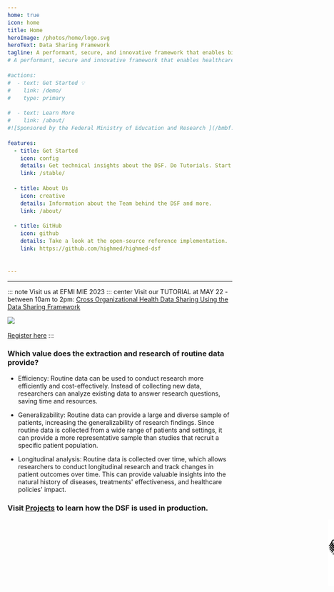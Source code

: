 ```yaml
---
home: true
icon: home
title: Home
heroImage: /photos/home/logo.svg
heroText: Data Sharing Framework
tagline: A performant, secure, and innovative framework that enables biomedical researchers to extract value from routine data. 
# A performant, secure and innovative framework that enables healthcare data exchange across organizational boundaries. 

#actions:
#  - text: Get Started 💡
#    link: /demo/
#    type: primary

#  - text: Learn More
#    link: /about/
#![Sponsored by the Federal Ministry of Education and Research ](/bmbf.svg)

features:
  - title: Get Started 
    icon: config
    details: Get technical insights about the DSF. Do Tutorials. Start Coding 
    link: /stable/

  - title: About Us
    icon: creative
    details: Information about the Team behind the DSF and more.
    link: /about/

  - title: GitHub
    icon: github
    details: Take a look at the open-source reference implementation.
    link: https://github.com/highmed/highmed-dsf


---
```

---

::: note Visit us at EFMI MIE 2023 
::: center
Visit our TUTORIAL at MAY 22 - between 10am to 2pm:
[Cross Organizational Health Data Sharing Using the Data Sharing Framework](/tutorials/MIE2023.html)

 <a href="https://www.mie2023.org/home-page" target="_blank"><img src="/photos/home/mie.png" ></a>

[Register here](https://www.mie2023.org/tutorials)
:::


### Which value does the extraction and research of routine data provide?
- Efficiency: Routine data can be used to conduct research more efficiently and cost-effectively. Instead of collecting new data, researchers can analyze existing data to answer research questions, saving time and resources.

- Generalizability: Routine data can provide a large and diverse sample of patients, increasing the generalizability of research findings. Since routine data is collected from a wide range of patients and settings, it can provide a more representative sample than studies that recruit a specific patient population.

- Longitudinal analysis: Routine data is collected over time, which allows researchers to conduct longitudinal research and track changes in patient outcomes over time. This can provide valuable insights into the natural history of diseases, treatments' effectiveness, and healthcare policies' impact.



### Visit [Projects](/about/learnmore/projects/) to learn how the DSF is used in production.
 <img src="/photos/learnmore/funding/bmbf-mii.png" style="height:150px; width:361px; padding: 0px 0px 0px 719px;" />

<style>
.hero-info {
  display: none;
}
</style>
